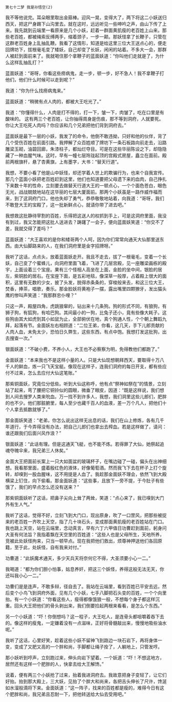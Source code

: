     第七十二梦 我是孙悟空(2) 

   我不等他说完。耳朵眼里取出金箍棒。迎风一晃，变得大了，两下将这二小妖送归西天，把这尸身踢下山沟里去。就在这时，远远听见一些呻吟之声，由山下传了上来。我先跳到云端里一看原来是几个小妖，赶着一群面黄肌瘦的老百姓上山来。那些老百姓，都被绳索反缚两手，缩着颈子，一步一颠。那妖怪拿了长鞭子，只管在这群老百姓身上乱抽乱鞭。我看了这情形，知道是给这里三位大王送点心的，便走回牌坊下，拔根毫毛变了矮妖，自己却变了长妖，闲闲的站着。不多大一会，那群人被赶到面前来了。我就喝住那个拿鞭子的蓝面妖道：“你叫他们走就是了，为什么这样乱抽乱打？”

   蓝面妖道：“哥呀，你看这些痨病鬼，走一步，顿一步，好不急人！我不拿鞭子打他们，他们什么时候可以走到呢？”

   我道：“你为什么找痨病鬼来。”

   蓝面妖道：“稍微有点人肉的，都被大王吃光了。”

   我道：“你懂得什么，人肉是打不得的，打一下，皱一下，肉皱了，吃在口里是有酸味的。  这有两三个老百姓，让你抽得周身是伤痕，那不等到洞府，人就要死。你让大王吃死人肉吗？你应该和几个兄弟把他们背到洞府去。”

   蓝面妖是最下一层的小妖，我发了的命令，他倒不敢违拗，只好和他的伙伴，背了几个受伤百姓在前面引路。我押解了众百姓顺了牌坊下一条石板路向前走去，沿路雕梁玉砌，油碧回廊，朱漆柱子，都灿烂夺目。可是在这些华丽陈设之下，却隐隐藏了一种血腥气味。这时，早有一幢七层玲珑起顶的宫殿式房屋，矗立在面前。殿前两根旗杆，悬了杏黄旗，上有墨字，大书：“替天行道”。

   我想，不要小看了他是山中妖怪，却还学着人世上的欺骗行为，也来个自我宣传。那几个蓝面小妖把老百姓赶到这里，他们也知道要把父母遗下来的血肉，自己挣扎下来数十年的性命，立刻要去做替天行道大王的一顿点心，一个个面色苍白，眼色无光，战战兢兢地站在这华丽的七层大厦面前。那两个小妖虽是一路作威作福而来，到了这洞府门口，他也失却了勇气，恭恭敬敬地站着，向我道：“哥呀，我们不敢登大王的宝殿了，这一批新鲜点心，就请你带了进去吧。”

   我想救这批静待宰割的百姓，乐得把这送人的权抓到手上，可是这洞府里面，我没有到过，我又怎能把这批人送进去？踌躇了一会子，便向蓝面妖笑道：“你交不了差，我就交得了差吗？”

   蓝面妖道：“大王喜欢的是你和矮哥两个人呵，因为你们常常向通天大仙那里送东西。由大仙脚路来的人，在我们洞府里是金字招牌呀。”

   我听了这话，点点头，放着蓝面妖走开。我且不走去，拔了一根毫毛，变着一个长妖，自己变了个蜜蜂儿，向洞府里面飞着，飞进了几层宫殿，见一座雕梁画栋的殿宇，上面设着三个宝座。果有三个怪相人高坐在上面，金脸的坐中间，银脸的居左，紫铜脸的居右。在宝座下面，是五彩地毯，像深草一般厚，占着殿上很大的面积，这里有无数的少女，披了头发，脱得赤条条的，穿梭般来去，和这三位大王，焚香，捧茶，唱歌，奏乐。那金脸妖将黄袍子一摆，露出嘴里四颗獠牙，发出猫头鹰的惨叫声笑道：“我那群忠仆哩？”

   只这一声，殿屋四角，虎跳狼窜的，钻出来十几条狗。狗的形式不同，有狼狗，有狮子狗，有狐狗，有哈巴狗。其间最小的一狗，比兔子还小，竟有些像大耗子。这些狗由其大如虎到其小如鼠为止，全部俯伏在地，真个狗通人性，个个朝上舞蹈九拜，起落有节。金面妖左右相顾道：“二位王弟，你看，这几天，手下儿郎贡献的人肉人血，未免太少，恐怕日久弊生，这些东西，有点中饱。我想打发这批狗，出去搜查一次。”

   银面妖道：“不破小费，不养小人，大王也不必察察为明，免得教他们都跑了。”

   金面妖道：“本来我也不是这样小量的人。只是大仙现想朝拜西天，要取得十万八千人的鲜血，炼一只飞天宝艇。像现在这样子，连我们洞府的每日开支，都有些应付不过来，怎么去应付大仙这笔账。”

   那紫铜面妖，究竟位分低些。听到大仙这称呼，他有点“祭神如祭在”的情景，立刻站了起来，弯了腰把它铜铃似的圆眼，微垂了眼皮，因道：“既是这样说，我们想到人间去搜罗人类来吮血。万一找不到许多人，我想，我们洞里这些儿郎们，肥胖的也不少。他们那脏腑里，每人至少也藏千百人的血液，差一万个凡人，把他们十个人拿去抵数就够了。”

   那金面妖笑道：“老弟，你怎么说出这样无出息的话，我们在山上修炼，各有几千年道行，于今弄得没有办法，把自己儿郎们也拿出去榨血。若是这样做了，请问：谁还跟我们后面兴风作浪？”

   银面妖道：“此话有理。但是这通天飞艇，也不能不炼。若得罪了大仙，她祭起追魂夺魄伞来，我兄弟三人休矣。”

   金面大王把面前长案上一只大如面盆的玻璃杯子，在嘴边碰了一碰，偏头在出神细想。我看那里面，盛着殷红色的液体，好像葡萄酒。然而我飞下去在杯子上打个旋转，却嗅到一股血腥味，这不用提是人血了。我趁那金面妖不理会，依然飞到大殿横梁上钉住，向下偷看。那金面妖道：“这些事，且放下一旁不提，于今肚子有些饿了，我们的早点怎么还没有送来？”

   那紫铜面妖听了这话，把鼻子尖向上耸了两耸，笑道：“点心来了，我已嗅到大门外有生人气。”

   我听了这话，觉得不好，立刻飞到大门口，现出原身，吹了一口罡风，把那些被捉来的老百姓一齐吹上天空，指了几十块石头，变成那面黄肌瘦的老百姓站在门口。我也跳上天空，站在云端里，念动真言，早有六丁六甲值日功曹赶到面前，躬身问大圣有何法旨？我指着飘在天空里的百姓道：“这些人也是父母所生，天地所养，竞被此处妖怪拘来，只当一顿早点。现在我把他们救出，烦尊神押送他们各回原籍，至于此，处妖怪，自有我来对付。”

   功曹道：“此妖魔术通天，多少天兵天将奈何它不得，大圣须要小心一二。”

   我喝道：“都为你们胆小怕事，姑息养奸，把这三个妖怪，养得这般无法无天，你还叫我小心一二。”

   功曹们是是连声，不敢多辩，径自去了。我站在云端里，看到百姓已平安去远，然后变个小鸟飞到洞府外面，见有几个小妖，七手八脚把石头变的百姓，一个个向里抬。有一个小妖道：“你看这些人，瘦得都像饿狼一般，不想每个身子都这样沉重。回头大王把他们的骨头剥出来，我们倒要捡起两根来看看，是怎么个东西。”

   另一个小妖道：“吓！你倒想吗？这一程子，大王吃人，是连骨头都咀嚼着吞下去的。像这样的瘦鬼，一定嫌着没有一点滋味，正好将骨髓敲出来，慢慢地吸些油水呢。”

   我听了这话，心里好笑，趁着这些小妖不留神飞到路边一块石岩下，再将身体一变，变成了又肥又高的一个胖和尚，手脚都让绳子拴了，人躺地上，只管发哼。

   那小妖听到哼声，立刻跑过来，伸头向岩下望着。一个妖道：“吓！不想这地方，居然还有这样一个肥胖的人，快拿去给大王解馋。”

   说着，便有两三个小妖抢了过来，抬着我进洞府去。我故意把身子变轻了，让它们好抬。抬到那大殿上，三大妖，见抬了个胖大和尚来，各把舌头伸长了尺许，馋涎如水溜般滴将下来。金面妖道：“这一阵子，找来的百姓都是瘦的，难得今日有这个肥胖和尚，我兄弟且忍耐一下，把他转送给大仙去受用吧。”


